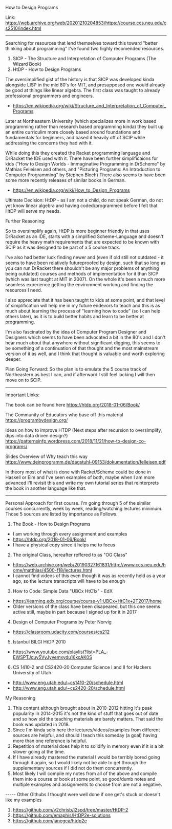 How to Design Programs

Link: https://web.archive.org/web/20201210204853/https://course.ccs.neu.edu/cs2510/index.html 

----------

Searching for resources that lend themselves toward this toward "better thinking about programming" I've found two highly recomended resources.
1. SICP - The Structure and Interpretation of Computer Programs (The Wizard Book)
2. HtDP - How to Design Programs

The oversimplified gist of the history is that SICP was developed kinda alongside LISP in the mid 80's for MIT, and presupposed one would already be good at things like linear algebra. The first class was taught to already professional programmers and engineers.
- https://en.wikipedia.org/wiki/Structure_and_Interpretation_of_Computer_Programs

Later at Northeastern University (which specializes more in work based programming rather than research based programming kinda) they built up an entire curriculim more closely based around foundations and fundamentals for beginners, and based it heavily off of SCIP while addressing the concerns they had with it.

While doing this they created the Racket programming language and DrRacket the IDE used with it. There have been further simplificaions for kids ("How to Design Worlds - Immaginative Programming in DrScheme" by Mathias Felleisen and others, and "Picturing Programs: An Introduction to Computer Programming" by Stephen Bloch) There also seems to have been some more recently releases of similar books in German. 
- https://en.wikipedia.org/wiki/How_to_Design_Programs 


Ultimate Decision:
HtDP - as I am not a child, do not speak German, do not yet know linear algebra and having coded/programmed before I felt that HtDP will serve my needs. 

Further Reasoning:

So to oversimplify again, HtDP is more beginner friendly in that uses DrRacket as an IDE, starts with a simplified Scheme-Language and doesn't require the heavy math requirements that are expected to be known with SCIP as it was designed to be part of a 5 course track.

I've also had better luck finding newer and (even if old still not outdated - it seems to have been relatively futureproofed by design, such that so long as you can run DrRacket there shouldn't be any major problems of anything being outdated) courses and methods of implementation for it than SICP (which was last taught at MIT in 2007). On the whole it's been a much more seamless experience getting the environment working and finding the resources I need.

I also appreciate that it has been taught to kids at some point, and that level of simplification will help me in my future endevors to teach and this is as much about learning the process of "learning how to code" (so I can help others later), as it is to build better habits and learn to be better at programming. 

I'm also fascinated by the idea of Computer Program Designer and Designers which seems to have been advocated a bit in the 80's and I don't hear much about that anywhere without significant digging, this seems to be something of a continuation of that thought and the most mainstream version of it as well, and I think that thought is valuable and worth exploring deeper. 

Plan Going Forward:
So the plan is to emulate the 5 course track of Northeastern as best I can, and if afterward I still feel lacking I will then move on to SCIP. 

----- 
Important Links:

The book can be found here
https://htdp.org/2018-01-06/Book/

The Community of Educators who base off this material
https://programbydesign.org/ 

Ideas on how to improve HTDP (Next steps after recursion to oversimplify, dips into data driven design?)
https://patternsinfp.wordpress.com/2018/11/21/how-to-design-co-programs/ 

Slides Overview of Why teach this way
https://www.deinprogramm.de/dagstuhl-09153/dokumentation/felleisen.pdf 

In theory most of what is done with Racket/Scheme could be done in Haskell or Elm and I've seen examples of both, maybe when I am more advanced I'll revisit this and write my own tutorial series that reinterprets the book in another language like that. 

-----


Personal Approach for first course. 
I'm going through 5 of the similar courses concurrently, week by week, reading/watching lectures minimum. Those 5 sources are listed by importance as Follows. 

1. The Book - How to Design Programs
- I am working through every assignment and examples
- https://htdp.org/2018-01-06/Book/ 
- I have a physical copy since it helps me to focus

2. The original Class, hereafter reffered to as "OG Class"
- https://web.archive.org/web/20190327161831/http://www.ccs.neu.edu/home/matthias/4500-f18/lectures.html
- I cannot find videos of this even though it was as recently held as a year ago, so the lecture transcripts will have to be enough

3. How to Code: Simple Data "UBCx HtC1x" - EdX
- https://learning.edx.org/course/course-v1:UBCx+HtC1x+2T2017/home
- Older versions of the class have been disapeared, but this one seems active still, maybe in part because I signed up for it in 2017

4. Design of Computer Programs by Peter Norvig
- https://classroom.udacity.com/courses/cs212

5. Istanbul BILGI HtDP 2010
- https://www.youtube.com/playlist?list=PLA_-EWSPTJcuy5VyJyvemxydu16kcAK0S 

6. CS 1410-2 and CS2420-20 Computer Science I and II for Hackers University of Utah
- http://www.eng.utah.edu/~cs1410-20/schedule.html
- http://www.eng.utah.edu/~cs2420-20/schedule.html


My Reasoning
1. This content although brought about in 2010-2012 hitting it's peak popularity in 2014-2015 it's not the kind of stuff that goes out of date and so how old the teaching materials are barely matters. That said the book was updated in 2018.
2. Since I'm kinda solo here the lectures/videos/examples from different sources are helpful, and should I teach this someday (a goal) having more than one reference is helpful.
3. Repetition of material does help it to solidify in memory even if it is a bit slower going at the time. 
4. If I have already mastered the material I would be terribly bored going through it again, so I would likely not be able to get through the supplementary sources if I did not do them concurrently.
5. Most likely I will compile my notes from all of the above and compile them into a course or book at some point, so good/dumb notes and multiple examples and assignments to choose from are not a negative. 



----- Other Githubs I thought were well done if one get's stuck or doesn't like my examples

1. https://github.com/v2chrisb/i2spd/tree/master/HtDP-2
2. https://github.com/emaphis/HtDP2e-solutions
3. https://github.com/janegca/htdp2e


